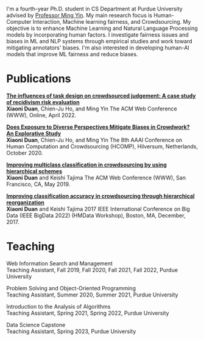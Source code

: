 I'm a fourth-year Ph.D. student in CS Department at Purdue University advised by [Professor Ming Yin](http://mingyin.org/). My main research focus is Human-Computer Interaction, Machine learning fairness, and Crowdsourcing. My objective is to enhance Machine Learning and Natural Language Processing models by incorporating human factors. I investigate fairness issues and biases in ML and NLP systems through empirical studies and work toward mitigating annotators' biases. I'm also interested in developing human-AI models that improve ML fairness and reduce biases.


Publications
======

[**The influences of task design on crowdsourced judgement: A case study of recidivism risk evaluation**](https://dl.acm.org/doi/pdf/10.1145/3485447.3512239)\
**Xiaoni Duan**, Chien-Ju Ho, and Ming Yin
The ACM Web Conference (WWW), Online, April 2022.

[**Does Exposure to Diverse Perspectives Mitigate Biases in Crowdwork? An Explorative Study**](http://mingyin.org/paper/HCOMP-20/diversity.pdf)\
**Xiaoni Duan**, Chien-Ju Ho, and Ming Yin
The 8th AAAI Conference on Human Computation and Crowdsourcing (HCOMP), Hilversum, Netherlands, October 2020.

[**Improving multiclass classification in crowdsourcing by using hierarchical schemes**](https://dl.acm.org/doi/pdf/10.1145/3308558.3313749?casa_token=Uxj572FEFQoAAAAA:svkgPgB1lN9HvMyR_IiJmUeFGiUBGcFj41ON0pvpwdqGx4roPrwUz4kYB1Hbqz5zeE2K0fFGK1c7TA)\
**Xiaoni Duan** and Keishi Tajima
The ACM Web Conference (WWW), San Francisco, CA,  May 2019.

[**Improving classification accuracy in crowdsourcing through hierarchical reorganization**](https://ieeexplore.ieee.org/stamp/stamp.jsp?arnumber=8258467&casa_token=kSHh2kfCyT4AAAAA:6sckfb1tRcsODINEo04yukZXUH6Gydam3GMn_V6tpi2cG8RHF1DV-KjkWOuD9ioQBr176x99tQ&tag=1)\
**Xiaoni Duan** and Keishi Tajima
2017 IEEE International Conference on Big Data (IEEE BigData 2022) (HMData Workshop), Boston, MA, December, 2017.


Teaching
=========
Web Information Search and Management\
Teaching Assistant, Fall 2019, Fall 2020, Fall 2021, Fall 2022, Purdue University

Problem Solving and Object-Oriented Programming\
Teaching Assistant, Summer 2020, Summer 2021, Purdue University

Introduction to the Analysis of Algorithms\
Teaching Assistant, Spring 2021, Spring 2022, Purdue University

Data Science Capstone\
Teaching Assistant, Spring 2023, Purdue University
